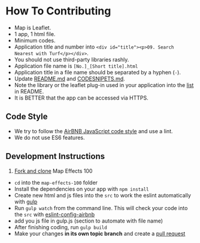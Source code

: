 # How To Contributing

* Map is Leaflet.
* 1 app, 1 html file.
* Minimum codes.
* Application title and number into `<div id="title"><p>09. Search Nearest with Turf</p></div>`.
* You should not use third-party libraries rashly.
* Application file name is `[No.]_[Short title].html`
* Application title in a file name should be separated by a hyphen (`-`).
* Update [README.md](https://github.com/muxlab/map-effects-100/blob/gh-pages/README.md) and [CODESNIPETS.md](https://github.com/muxlab/map-effects-100/blob/gh-pages/CODESNIPETS.md).
* Note the library or the leaflet plug-in used in your application into the [list](https://github.com/muxlab/map-effects-100#library--leaflet-plugin) in README.
* It is BETTER that the app can be accessed via HTTPS.

## Code Style

* We try to follow the [AirBNB JavaScript code style](https://github.com/airbnb/javascript/tree/master/es5) and use a lint.
* We do not use ES6 features.

## Development Instructions

1. [Fork and clone](https://help.github.com/articles/fork-a-repo) Map Effects 100
* `cd` into the `map-effects-100` folder
* Install the dependencies on your app with `npm install`
* Create new html and js files into the `src` to work the eslint automatically with [gulp](https://github.com/muxlab/map-effects-100/blob/gh-pages/gulpfile.js)
* Run `gulp watch` from the command line. This will check your code into the `src` with [eslint-config-airbnb](https://www.npmjs.com/package/eslint-config-airbnb)
* add you js file in gulp.js (section to automate with file name)
* After finishing coding, run `gulp build`
* Make your changes **in its own topic branch** and create a [pull request](https://help.github.com/articles/creating-a-pull-request)
